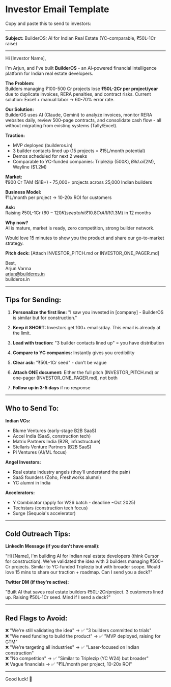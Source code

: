 # Investor Email Template

Copy and paste this to send to investors:

---

**Subject:** BuilderOS: AI for Indian Real Estate (YC-comparable, ₹50L-1Cr raise)

---

Hi [Investor Name],

I'm Arjun, and I've built **BuilderOS** - an AI-powered financial intelligence platform for Indian real estate developers.

**The Problem:**  
Builders managing ₹100-500 Cr projects lose **₹50L-2Cr per project/year** due to duplicate invoices, RERA penalties, and contract risks. Current solution: Excel + manual labor → 60-70% error rate.

**Our Solution:**  
BuilderOS uses AI (Claude, Gemini) to analyze invoices, monitor RERA websites daily, review 500-page contracts, and consolidate cash flow - all without migrating from existing systems (Tally/Excel).

**Traction:**
- MVP deployed (builderos.in)
- 3 builder contacts lined up (15 projects = ₹15L/month potential)
- Demos scheduled for next 2 weeks
- Comparable to YC-funded companies: Triplezip ($500K), Bild.ai ($2M), Wayline ($1.2M)

**Market:**  
₹900 Cr TAM ($1B+) - 75,000+ projects across 25,000 Indian builders

**Business Model:**  
₹1L/month per project → 10-20x ROI for customers

**Ask:**  
Raising ₹50L-1Cr ($60-120K) seed to hit ₹10.8 Cr ARR ($1.3M) in 12 months

**Why now?**  
AI is mature, market is ready, zero competition, strong builder network.

Would love 15 minutes to show you the product and share our go-to-market strategy.

**Pitch deck:** [Attach INVESTOR_PITCH.md or INVESTOR_ONE_PAGER.md]

Best,  
Arjun Varma  
arjun@builderos.in  
builderos.in

---

## Tips for Sending:

1. **Personalize the first line:** "I saw you invested in [company] - BuilderOS is similar but for construction."

2. **Keep it SHORT:** Investors get 100+ emails/day. This email is already at the limit.

3. **Lead with traction:** "3 builder contacts lined up" = you have distribution

4. **Compare to YC companies:** Instantly gives you credibility

5. **Clear ask:** "₹50L-1Cr seed" - don't be vague

6. **Attach ONE document:** Either the full pitch (INVESTOR_PITCH.md) or one-pager (INVESTOR_ONE_PAGER.md), not both

7. **Follow up in 3-5 days** if no response

---

## Who to Send To:

**Indian VCs:**
- Blume Ventures (early-stage B2B SaaS)
- Accel India (SaaS, construction tech)
- Matrix Partners India (B2B, infrastructure)
- Stellaris Venture Partners (B2B SaaS)
- Pi Ventures (AI/ML focus)

**Angel Investors:**
- Real estate industry angels (they'll understand the pain)
- SaaS founders (Zoho, Freshworks alumni)
- YC alumni in India

**Accelerators:**
- Y Combinator (apply for W26 batch - deadline ~Oct 2025)
- Techstars (construction tech focus)
- Surge (Sequoia's accelerator)

---

## Cold Outreach Tips:

**LinkedIn Message (if you don't have email):**

"Hi [Name], I'm building AI for Indian real estate developers (think Cursor for construction). We've validated the idea with 3 builders managing ₹500+ Cr projects. Similar to YC-funded Triplezip but with broader scope. Would love 15 mins to share our traction + roadmap. Can I send you a deck?"

**Twitter DM (if they're active):**

"Built AI that saves real estate builders ₹50L-2Cr/project. 3 customers lined up. Raising ₹50L-1Cr seed. Mind if I send a deck?"

---

## Red Flags to Avoid:

❌ "We're still validating the idea" → ✅ "3 builders committed to trials"  
❌ "We need funding to build the product" → ✅ "MVP deployed, raising for GTM"  
❌ "We're targeting all industries" → ✅ "Laser-focused on Indian construction"  
❌ "No competition" → ✅ "Similar to Triplezip (YC W24) but broader"  
❌ Vague financials → ✅ "₹1L/month per project, 10-20x ROI"

---

Good luck! 🚀

